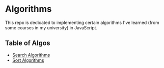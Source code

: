 # Algorithms

This repo is dedicated to implementing certain algorithms I've learned (from some courses in my university) in JavaScript.

## Table of Algos

- [Search Algorithms](./search.js)
- [Sort Algorithms](./sort.js)
